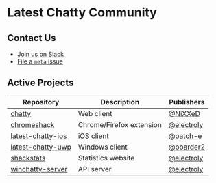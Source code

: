 # Latest Chatty Community

## Contact Us
- [Join us on Slack](https://join.slack.com/t/latestchatty/shared_invite/enQtNTEzMzA3ODg3NzkzLWFmNDU0Mzg2ODkyZmEwZDZlM2Y1ZDViZTc1MTA1ZWQzMmNlNTc3OWQzMWQ4YTNiZmMzNzEzYWMyOGUwNzkyNWQ)
- [File a `meta` issue](https://github.com/latestchatty/meta/issues)

## Active Projects

Repository | Description | Publishers
-- | -- | --
[chatty](https://github.com/latestchatty/chatty) | Web client | [@NiXXeD](https://github.com/NiXXeD)
[chromeshack](https://github.com/latestchatty/chromeshack) | Chrome/Firefox extension | [@electroly](https://github.com/electroly)
[latest-chatty-ios](https://github.com/latestchatty/latest-chatty-ios) | iOS client | [@patch-e](https://github.com/patch-e)
[latest-chatty-uwp](https://github.com/latestchatty/latest-chatty-uwp) | Windows client | [@boarder2](https://github.com/boarder2)
[shackstats](https://github.com/latestchatty/shackstats) | Statistics website | [@electroly](https://github.com/electroly)
[winchatty-server](https://github.com/latestchatty/winchatty-server) | API server | [@electroly](https://github.com/electroly)
